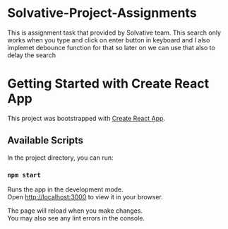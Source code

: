 # Solvative-Project-Assignments
This is assignment task that provided by Solvative team.
This search only works when you type and click on enter button in keyboard and I also implemet debounce function for that so later on we can use that also to delay the search


# Getting Started with Create React App

This project was bootstrapped with [Create React App](https://github.com/facebook/create-react-app).

## Available Scripts

In the project directory, you can run:

### `npm start`

Runs the app in the development mode.\
Open [http://localhost:3000](http://localhost:3000) to view it in your browser.

The page will reload when you make changes.\
You may also see any lint errors in the console.


